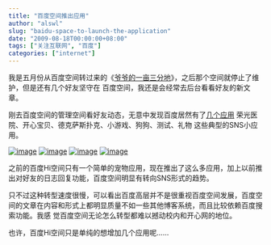 ```yaml
---
title: "百度空间推出应用"
author: "alswl"
slug: "baidu-space-to-launch-the-application"
date: "2009-08-18T00:00:00+08:00"
tags: ["关注互联网", "百度"]
categories: ["internet"]
---
```


我是五月份从百度空间转过来的《[爷爷的一亩三分地](http://hi.baidu.com/alswl)》，之后那个空间就停止了维护，但是还有几个好友坚守在
百度空间，我还是会经常去后台看看好友的新文章。

刚去百度空间的管理空间看好友动态，无意中发现百度居然有了[几个应用](http://apps.hi.baidu.com/apps)
荣光医院、开心宝贝、德克萨斯扑克、小游戏、狗狗、测试、礼物 这些典型的SNS小应用。

[![image](../../static/images/upload_dropbox/201612/404.png)](http://apps.hi.baidu.com/ow/app/cover//24/10023.gif)
[![image](../../static/images/upload_dropbox/201612/404.png)](http://apps.hi.baidu.com/ow/app/cover//28/10027.jpg)
[![image](../../static/images/upload_dropbox/201612/404.png)](http://apps.hi.baidu.com/ow/app/cover//27/10026.jpg)
[![image](../../static/images/upload_dropbox/201612/404.png)](http://apps.hi.baidu.com/ow/app/cover//6/10005.jpg)

之前的百度Hi空间只有一个简单的宠物应用，现在推出了这么多应用，加上以前推出对好友的日志回复功能，百度空间明显有转向SNS形式的趋势。

只不过这种转型速度很慢，可以看出百度高层并不是很重视百度空间发展，百度空间的文章在内容和形式上都明显质量不如一些其他博客系统，而且比较依赖百度搜索功能。我感
觉百度空间无论怎么转型都难以撼动校内和开心网的地位。

也许，百度Hi空间只是单纯的想增加几个应用呢……

